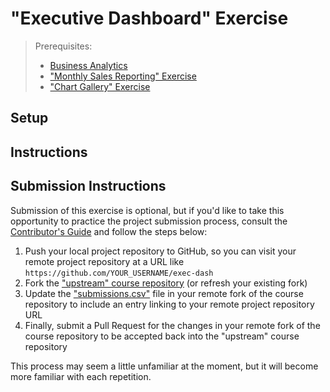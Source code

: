 # "Executive Dashboard" Exercise

> Prerequisites:
>   + [Business Analytics](/units/unit-4b.md)
>   + ["Monthly Sales Reporting" Exercise](/exercises/monthly-sales-reporting/README.md)
>   + ["Chart Gallery" Exercise](/exercises/monthly-sales-reporting/README.md)



## Setup


## Instructions





## Submission Instructions

Submission of this exercise is optional, but if you'd like to take this opportunity to practice the project submission process, consult the [Contributor's Guide](/CONTRIBUTING.md) and follow the steps below:

  1. Push your local project repository to GitHub, so you can visit your remote project repository at a URL like `https://github.com/YOUR_USERNAME/exec-dash`
  2. Fork the ["upstream" course repository](https://github.com/prof-rossetti/nyu-info-2335-201905) (or refresh your existing fork)
  3. Update the ["submissions.csv"](submissions.csv) file in your remote fork of the course repository to include an entry linking to your remote project repository URL
  4. Finally, submit a Pull Request for the changes in your remote fork of the course repository to be accepted back into the "upstream" course repository

This process may seem a little unfamiliar at the moment, but it will become more familiar with each repetition.
